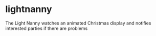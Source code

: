 lightnanny
==========

The Light Nanny watches an animated Christmas display and notifies interested parties if there are problems
